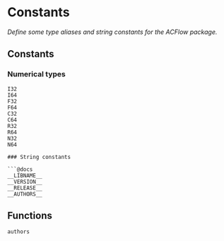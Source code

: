 # Constants

*Define some type aliases and string constants for the ACFlow package.*

## Constants

### Numerical types

```@docs
I32
I64
F32
F64
C32
C64
R32
R64
N32
N64

### String constants

```@docs
__LIBNAME__
__VERSION__
__RELEASE__
__AUTHORS__
```

## Functions

```@docs
authors
```
